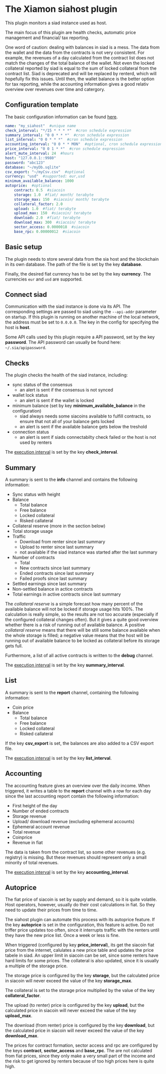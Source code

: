 # The Xiamon siahost plugin

This plugin monitors a siad instance used as host.

The main focus of this plugin are health checks, automatic price management and financial/ tax reporting.

One word of caution: dealing with balances in siad is a mess. The data from the wallet and the data from the contracts is not very consistent. For example, the revenues of a day calculated from the contract list does not match the changes of the total balance of the wallet. Not even the locked collateral reported by siad is equal to the sum of locked collateral from the contract list. Siad is deprecated and will be replaced by renterd, which will hopefully fix this issues. Until then, the wallet balance is the better option for tax reporting, while the accounting information gives a good relativ overview over revenues over time and catergory.

## **Configuration template**

The basic configuration information can be found [here](../config_basics.md).

```yaml
name: "my_siahost"  #unique name
check_interval: "*/15 * * * *"  #cron schedule expression
summary_interval: "0 0 * * *"  #cron schedule expression
list_interval: "0 0 * * *"  #cron schedule expression
accounting_interval: "0 0 * * MON"  #optional, cron schedule expression
price_interval: "0 0 1 * *"  #cron schedule expression
alert_mute_interval: 24  #hours
host: "127.0.0.1::9980"
password: "abc123"
database: "~/myDb.sqlite"
csv_export: "~/myCsv.csv"  #optional
currency: "usd"  #supported: eur,usd
minimum_available_balance: 1000
autoprice:  #optional
    contract: 0.5  #siacoin
    storage: 1.0  #fiat/ month/ terabyte
    storage_max: 150  #siacoin/ month/ terabyte
    collateral_factor: 2.0
    upload: 1.0  #fiat/ terabyte
    upload_max: 150  #siacoin/ terabyte
    download: 2.0  #fiat/ terabyte
    download_max: 300  #siacoin/ terabyte
    sector_access: 0.0000018  #siacoin
    base_rpc: 0.00000012  #siacoin
```

## **Basic setup**

The plugin needs to store several data from the sia host and the blockchain in its own database. The path of the file is set by the key **database**.

Finally, the desired fiat currency has to be set by the key **currency**. The currencies `eur` and `usd` are supported.

## **Connect siad**

Communication with the siad instance is done via its API. The corresponding settings are passed to siad using the `--api-addr` parameter on startup. If this plugin is running on another machine of the local network, the address must be set to `0.0.0.0`. The key in the config for specifying the host is **host**.

Some API calls used by this plugin require a API password, set by the key **password**. The API password can usually be found here: `~/.sia/apipassword`.

## **Checks**

The plugin checks the health of the siad instance, including:

- sync status of the consensus
  - an alert is sent if the consensus is not synced
- wallet lock status
  - an alert is sent if the wallet is locked
- minimum balance (set by key **minimum_available_balance** in the configuration)
  - siad always needs some siacoins available to fulfill contracts, so ensure that not all of your balance gets locked
  - an alert is sent if the available balance gets below the treshold
- connection status
  - an alert is sent if siads connectabilty check failed or the host is not used by renters

The [execution interval](../config_basics.md) is set by the key **check_interval**.

## **Summary**

A summary is sent to the **info** channel and contains the following information:

- Sync status with height
- Balance
  - Total balance
  - Free balance
  - Locked collateral
  - Risked callateral
- Collateral reserve (more in the section below)
- Total storage usage
- Traffic
  - Download from renter since last summary
  - Upload to renter since last summary
  - not available if the siad instance was started after the last summary
- Number of contracts
  - Total
  - New contracts since last summary
  - Ended contracts since last summary
  - Failed proofs since last summary
- Settled earnings since last summary
- Non-settled balance in actice contracts
- Total earnings in active contracts since last summary

The _collateral reserve_ is a simple forecast how many percent of the available balance will not be locked if storage usage hits 100%. The calculation is really simple, so the results are not too accurate (especially if the configured collateral changes often). But it gives a quite good overview whether there is a risk of running out of available balance. A positive _collateral reserve_ means that there will be still some balance available when the whole storage is filled; a negative value means that the host will be running out of available balance to be locked as collateral before its storage gets full.

Furthermore, a list of all active contracts is written to the **debug** channel.

The [execution interval](../config_basics.md) is set by the key **summary_interval**.

## **List**

A summary is sent to the **report** channel, containing the following information:
- Coin price
- Balance
  - Total balance
  - Free balance
  - Locked collateral
  - Risked callateral

If the key **csv_export** is set, the balances are also added to a CSV export file.

The [execution interval](../config_basics.md) is set by the key **list_interval**.

## **Accounting**

The accounting feature gives an overview over the daily income. When triggered, it writes a table to the **report** channel with a row for each day since the last accounting report contain the following information:

- First height of the day
- Number of ended contracts
- Storage revenue
- Upload/ download revenue (excluding ephemeral accounts)
- Ephemeral account revenue
- Total revenue
- Coinprice
- Revenue in fiat

The data is taken from the contract list, so some other revenues (e.g. registry) is missing. But these revenues should represent only a small minority of total revenues.

The [execution interval](../config_basics.md) is set by the key **accounting_interval**.

## **Autoprice**

The fiat price of siacoin is set by supply and demand, so it is quite volatile. Host operators, however, usually do their cost calculations in fiat. So they need to update their prices from time to time.

The siahost plugin can automate this process with its autoprice feature. If the key **autoprice** is set in the configuration, this feature is active. Do not triffer price updates too often, since it interrupts traffic with the renters until they have the new price list. Once a week or less is fine.

When triggered (configured by key **price_interval**), its get the siacoin fiat price from the internet, calulates a new price table and updates the price tabele in siad. An upper limit in siacoin can be set, since some renters have hard limits for some prices. The collateral is also updated, since it is usually a multiple of the storage price.

The storage price is configured by the key **storage**, but the calculated price in siacoin will never exceed the value of the key **storage_max**.

The collateral is set to the storage price multiplied by the value of the key **collateral_factor**.

The upload (to renter) price is configured by the key **upload**, but the calculated price in siacoin will never exceed the value of the key **upload_max**.

The download (from renter) price is configured by the key **download**, but the calculated price in siacoin will never exceed the value of the key **download_max**.

The prices for contract formation, sector access and rpc are configured by the keys **contract**, **sector_access** and **base_rpc**. The are not calculated from fiat prices, since they only make a very small part of the income and the risk to get ignored by renters because of too high prices here is quite high.
